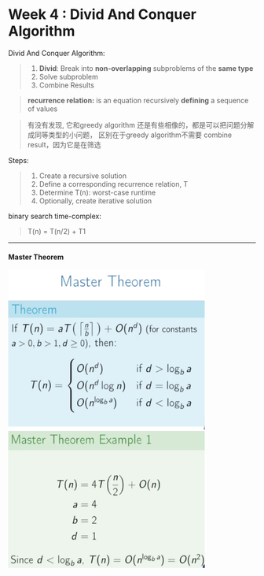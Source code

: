 Week 4  : Divid And Conquer Algorithm
======


Divid And Conquer Algorithm:
> 1. **Divid**: Break into **non-overlapping** subproblems of the **same type**
> 2. Solve subproblem
> 3. Combine Results

> **recurrence relation:** is an equation recursively **defining** a sequence of values

> 有没有发现, 它和greedy algorithm 还是有些相像的，都是可以把问题分解成同等类型的小问题， 区别在于greedy algorithm不需要 combine result，因为它是在筛选

Steps:
> 1. Create a recursive solution
> 2. Define a corresponding recurrence relation, T
> 3. Determine T(n): worst-case runtime
> 4. Optionally, create iterative solution

binary search time-complex:
> T(n) = T(n/2) + T1

*** 

#### Master Theorem

<img src="pics/QQ20160906-0@2x.png" alt="Drawing" style="width: 400px;"  />  <img src="pics/QQ20160906-1@2x.png" alt="Drawing" style="width: 400px;"  />
